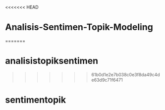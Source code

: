 <<<<<<< HEAD
# Analisis-Sentimen-Topik-Modeling
=======
# analisistopiksentimen
>>>>>>> 61b0d1e2e7b038c0e3f8da49c4de63d9c71f6471
# sentimentopik
